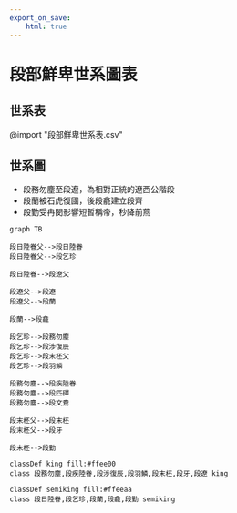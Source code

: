 ```yaml
---
export_on_save:
    html: true
---
```


# 段部鮮卑世系圖表

## 世系表

@import "段部鮮卑世系表.csv"

## 世系圖

- 段務勿塵至段遼，為相對正統的遼西公階段
- 段蘭被石虎復國，後段龕建立段齊
- 段勤受冉閔影響短暫稱帝，秒降前燕

```mermaid
graph TB

段日陸眷父-->段日陸眷
段日陸眷父-->段乞珍

段日陸眷-->段遼父

段遼父-->段遼
段遼父-->段蘭

段蘭-->段龕

段乞珍-->段務勿塵
段乞珍-->段涉復辰
段乞珍-->段末柸父
段乞珍-->段羽鱗

段務勿塵-->段疾陸眷
段務勿塵-->段匹磾
段務勿塵-->段文鴦

段末柸父-->段末柸
段末柸父-->段牙

段末柸-->段勤

classDef king fill:#ffee00
class 段務勿塵,段疾陸眷,段涉復辰,段羽鱗,段末柸,段牙,段遼 king

classDef semiking fill:#ffeeaa
class 段日陸眷,段乞珍,段蘭,段龕,段勤 semiking
```